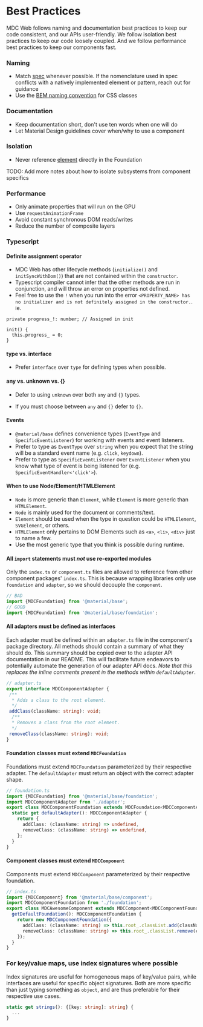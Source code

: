 # Best Practices

MDC Web follows naming and documentation best practices to keep our code
consistent, and our APIs user-friendly. We follow isolation best practices to
keep our code loosely coupled. And we follow performance best practices to keep
our components fast.

### Naming

*  Match [spec](https://material.io/guidelines) whenever possible. If the nomenclature used in spec conflicts with a natively implemented element or pattern, reach out for guidance
*  Use the [BEM naming convention](http://getbem.com/naming/) for CSS classes

### Documentation

* Keep documentation short, don't use ten words when one will do
* Let Material Design guidelines cover when/why to use a component

### Isolation

*  Never reference [element](https://developer.mozilla.org/en-US/docs/Web/API/Element) directly in the Foundation

TODO: Add more notes about how to isolate subsystems from component specifics

### Performance

*  Only animate properties that will run on the GPU
*  Use `requestAnimationFrame`
*  Avoid constant synchronous DOM reads/writes
*  Reduce the number of composite layers

### Typescript

#### Definite assignment operator
* MDC Web has other lifecycle methods (`initialize()` and `initSyncWithDom()`) that are not contained within the `constructor`.
* Typescript compiler cannot infer that the other methods are run in conjunction, and will throw an error on properties not defined.
* Feel free to use the `!` when you run into the error `<PROPERTY_NAME> has no initializer and is not definitely assigned in the constructor.`. ie.

```
private progress_!: number; // Assigned in init

init() {
  this.progress_ = 0;
}
```

#### type vs. interface
* Prefer `interface` over `type` for defining types when possible.

#### any vs. unknown vs. {}
* Defer to using `unknown` over both `any` and `{}` types.

* If you must choose between `any` and `{}` defer to `{}`.

#### Events
* `@material/base` defines convenience types (`EventType` and `SpecificEventListener`) for working with events and event listeners.
* Prefer to type as `EventType` over `string` when you expect that the string will be a standard event name (e.g. `click`, `keydown`).
* Prefer to type as `SpecificEventListener` over `EventListener` when you know what type of event is being listened for (e.g. `SpecificEventHandler<'click'>`).

#### When to use Node/Element/HTMLElement
* `Node` is more generic than `Element`, while `Element` is more generic than `HTMLElement`.
* `Node` is mainly used for the document or comments/text.
* `Element` should be used when the type in question could be `HTMLElement`, `SVGElement`, or others.
* `HTMLElement` only pertains to DOM Elements such as `<a>`, `<li>`, `<div>` just to name a few.
* Use the most generic type that you think is possible during runtime.

#### All `import` statements must _not_ use re-exported modules

Only the `index.ts` or `component.ts` files are allowed to reference from other component packages' `index.ts`. This is because wrapping libraries only use `foundation` and `adapter`, so we should decouple the `component`.

```ts
// BAD
import {MDCFoundation} from '@material/base';
// GOOD
import {MDCFoundation} from '@material/base/foundation';
```

#### All adapters must be defined as interfaces

Each adapter must be defined within an `adapter.ts` file in the component's package directory.
All methods should contain a summary of what they should do. This summary should be
copied over to the adapter API documentation in our README. This will facilitate future endeavors
to potentially automate the generation of our adapter API docs. _Note that this replaces the
inline comments present in the methods within `defaultAdapter`_.

 ```ts
// adapter.ts
export interface MDCComponentAdapter {
  /**
   * Adds a class to the root element.
   */
  addClass(className: string): void;
   /**
   * Removes a class from the root element.
   */
  removeClass(className: string): void;
}
```

#### Foundation classes must extend `MDCFoundation`

 Foundations must extend `MDCFoundation` parameterized by their respective adapter. The
`defaultAdapter` must return an object with the correct adapter shape.

```ts
// foundation.ts
import {MDCFoundation} from '@material/base/foundation';
import MDCComponentAdapter from './adapter';
export class MDCComponentFoundation extends MDCFoundation<MDCComponentAdapter> {
  static get defaultAdapter(): MDCComponentAdapter {
    return {
      addClass: (className: string) => undefined,
      removeClass: (className: string) => undefined,
    };
  }
}
```

#### Component classes must extend `MDCComponent`

Components must extend `MDCComponent` parameterized by their respective foundation.

```ts
// index.ts
import {MDCComponent} from '@material/base/component';
import MDCComponentFoundation from './foundation';
export class MDCAwesomeComponent extends MDCComponent<MDCComponentFoundation> {
  getDefaultFoundation(): MDCComponentFoundation {
    return new MDCComponentFoundation({
      addClass: (className: string) => this.root_.classList.add(className),
      removeClass: (className: string) => this.root_.classList.remove(className),
    });
  }
}
```

### For key/value maps, use index signatures where possible

Index signatures are useful for homogeneous maps of key/value pairs, while interfaces are useful for specific object signatures.
Both are more specific than just typing something as `object`, and are thus preferable for their respective use cases.

```ts
static get strings(): {[key: string]: string} {
  ...
}
```
